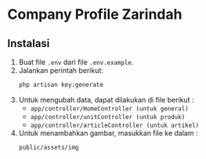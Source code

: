 # **Company Profile Zarindah**

## **Instalasi**

1. Buat file `.env` dari file `.env.example`.
2. Jalankan perintah berikut:
   ```bash
   php artisan key:generate
3. Untuk mengubah data, dapat dilakukan di file berikut :
   * `app/controller/HomeController (untuk general)`
   * `app/controller/unitController (untuk produk)`
   * `app/controller/articleController (untuk artikel)`
4. Untuk menambahkan gambar, masukkan file ke dalam :
   ```bash
   public/assets/img


